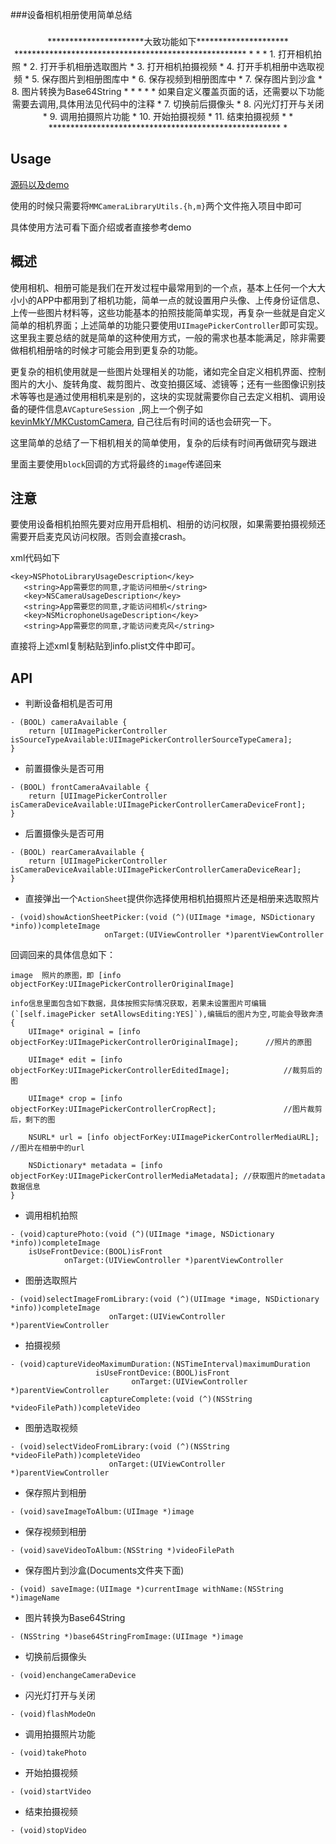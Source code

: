 ###设备相机相册使用简单总结

###


<center>**********************大致功能如下*********************
 *****************************************************
 *  *
	 *  1. 打开相机拍照
	 *  2. 打开手机相册选取图片
	 *  3. 打开相机拍摄视频
	 *  4. 打开手机相册中选取视频
	 *  5. 保存图片到相册图库中
	 *  6. 保存视频到相册图库中
	 *  7. 保存图片到沙盒
	 *  8. 图片转换为Base64String
	 *  
	 * * * * 如果自定义覆盖页面的话，还需要以下功能需要去调用,具体用法见代码中的注释
 	 *  7. 切换前后摄像头
 	 *  8. 闪光灯打开与关闭
 	 *  9. 调用拍摄照片功能
 	 * 10. 开始拍摄视频
 	 * 11. 结束拍摄视频 
 *  *
 *****************************************************
 *</center>
 
 Usage
 ------
 [源码以及demo](https://github.com/MinMao-Hub/iOS_CommonTools/tree/master/MMCameraLibraryUtils)
 
 使用的时候只需要将`MMCameraLibraryUtils.{h,m}`两个文件拖入项目中即可
 
 具体使用方法可看下面介绍或者直接参考demo
 

 概述
 ------
 
 使用相机、相册可能是我们在开发过程中最常用到的一个点，基本上任何一个大大小小的APP中都用到了相机功能，简单一点的就设置用户头像、上传身份证信息、上传一些图片材料等，这些功能基本的拍照技能简单实现，再复杂一些就是自定义简单的相机界面；上述简单的功能只要使用`UIImagePickerController`即可实现。这里我主要总结的就是简单的这种使用方式，一般的需求也基本能满足，除非需要做相机相册啥的时候才可能会用到更复杂的功能。
 
 更复杂的相机使用就是一些图片处理相关的功能，诸如完全自定义相机界面、控制图片的大小、旋转角度、裁剪图片、改变拍摄区域、滤镜等；还有一些图像识别技术等等也是通过使用相机来是别的，这块的实现就需要你自己去定义相机、调用设备的硬件信息`AVCaptureSession `,网上一个例子如[kevinMkY/MKCustomCamera](https://github.com/kevinMkY/MKCustomCamera), 自己往后有时间的话也会研究一下。
 
 这里简单的总结了一下相机相关的简单使用，复杂的后续有时间再做研究与跟进
 
 里面主要使用`block`回调的方式将最终的`image`传递回来
 
 注意
 ------
 
 要使用设备相机拍照先要对应用开启相机、相册的访问权限，如果需要拍摄视频还需要开启麦克风访问权限。否则会直接crash。
 
 xml代码如下
 
 ```
 <key>NSPhotoLibraryUsageDescription</key>
	<string>App需要您的同意,才能访问相册</string>
	<key>NSCameraUsageDescription</key>
	<string>App需要您的同意,才能访问相机</string>
	<key>NSMicrophoneUsageDescription</key>
	<string>App需要您的同意,才能访问麦克风</string>
 
 ```
 
 直接将上述xml复制粘贴到info.plist文件中即可。
 
 
 API
 ------
 
* 判断设备相机是否可用
 
```
- (BOOL) cameraAvailable {
    return [UIImagePickerController isSourceTypeAvailable:UIImagePickerControllerSourceTypeCamera];
}
```

* 前置摄像头是否可用

```
- (BOOL) frontCameraAvailable {
    return [UIImagePickerController isCameraDeviceAvailable:UIImagePickerControllerCameraDeviceFront];
}
```

* 后置摄像头是否可用

```
- (BOOL) rearCameraAvailable {
    return [UIImagePickerController isCameraDeviceAvailable:UIImagePickerControllerCameraDeviceRear];
}
```

* 直接弹出一个`ActionSheet`提供你选择使用相机拍摄照片还是相册来选取照片

```
- (void)showActionSheetPicker:(void (^)(UIImage *image, NSDictionary *info))completeImage
                     onTarget:(UIViewController *)parentViewController
```


回调回来的具体信息如下：

```
image  照片的原图，即 [info objectForKey:UIImagePickerControllerOriginalImage]
 
info信息里面包含如下数据，具体按照实际情况获取，若果未设置图片可编辑(`[self.imagePicker setAllowsEditing:YES]`),编辑后的图片为空,可能会导致奔溃
{
    UIImage* original = [info objectForKey:UIImagePickerControllerOriginalImage];      //照片的原图
 
    UIImage* edit = [info objectForKey:UIImagePickerControllerEditedImage];            //裁剪后的图
 
    UIImage* crop = [info objectForKey:UIImagePickerControllerCropRect];               //图片裁剪后，剩下的图
 
    NSURL* url = [info objectForKey:UIImagePickerControllerMediaURL];                  //图片在相册中的url
 
    NSDictionary* metadata = [info objectForKey:UIImagePickerControllerMediaMetadata]; //获取图片的metadata数据信息
}
```

* 调用相机拍照

```
- (void)capturePhoto:(void (^)(UIImage *image, NSDictionary *info))completeImage
    isUseFrontDevice:(BOOL)isFront
            onTarget:(UIViewController *)parentViewController
```

* 图册选取照片

```
- (void)selectImageFromLibrary:(void (^)(UIImage *image, NSDictionary *info))completeImage
                      onTarget:(UIViewController *)parentViewController
```

* 拍摄视频

```
- (void)captureVideoMaximumDuration:(NSTimeInterval)maximumDuration
                   isUseFrontDevice:(BOOL)isFront
                           onTarget:(UIViewController *)parentViewController
                    captureComplete:(void (^)(NSString *videoFilePath))completeVideo
```

* 图册选取视频

```
- (void)selectVideoFromLibrary:(void (^)(NSString *videoFilePath))completeVideo
                      onTarget:(UIViewController *)parentViewController
```

* 保存照片到相册

```
- (void)saveImageToAlbum:(UIImage *)image
```

* 保存视频到相册

```
- (void)saveVideoToAlbum:(NSString *)videoFilePath
```

* 保存图片到沙盒(Documents文件夹下面)

```
- (void) saveImage:(UIImage *)currentImage withName:(NSString *)imageName
```

* 图片转换为Base64String

```
- (NSString *)base64StringFromImage:(UIImage *)image
```

* 切换前后摄像头

```
- (void)enchangeCameraDevice
```

* 闪光灯打开与关闭

```
- (void)flashModeOn
```

* 调用拍摄照片功能

```
- (void)takePhoto 
```

* 开始拍摄视频

```
- (void)startVideo
```

* 结束拍摄视频

```
- (void)stopVideo
```